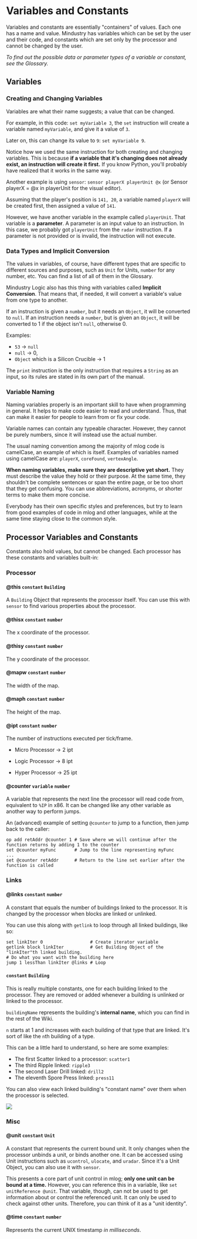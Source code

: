# Variables and Constants

Variables and constants are essentially "containers" of values. Each one has a name and value. Mindustry has variables which can be set by the user and their code, and constants which are set only by the processor and cannot be changed by the user. 

*To find out the possible data or parameter types of a variable or constant, see the Glossary.*

## Variables

### Creating and Changing Variables

Variables are what their name suggests; a value that can be changed.

For example, in this code: `set myVariable 3`, the `set` instruction will create a variable named `myVariable`, and give it a value of `3`.

Later on, this can change its value to `9`: `set myVariable 9`.

Notice how we used the same instruction for both creating and changing variables. This is because **if a variable that it's changing does not already exist, an instruction will create it first.** If you know Python, you'll probably have realized that it works in the same way.

Another example is using `sensor`: `sensor playerX playerUnit @x` (or Sensor playerX = @x in playerUnit for the visual editor).

Assuming that the player's position is `141, 20`, a variable named `playerX` will be created first, then assigned a value of `141`.

However, we have another variable in the example called `playerUnit`. That variable is a **parameter**. A parameter is an input value to an instruction. In this case, we probably got `playerUnit` from the `radar` instruction. If a parameter is not provided or is invalid, the instruction will not execute.

### Data Types and Implicit Conversion

The values in variables, of course, have different types that are specific to different sources and purposes, such as `Unit` for Units, `number` for any number, etc. You can find a list of all of them in the Glossary.

Mindustry Logic also has this thing with variables called **Implicit Conversion**. That means that, if needed, it will convert a variable's value from one type to another.

If an instruction is given a `number`, but it needs an `Object`, it will be converted to `null`. If an instruction needs a `number`, but is given an `Object`, it will be converted to 1 if the object isn't `null`, otherwise 0.

Examples:

* `53` -> `null`
* `null` -> 0,
* `Object` which is a Silicon Crucible -> 1

The `print` instruction is the only instruction that requires a `String` as an input, so its rules are stated in its own part of the manual.

### Variable Naming

Naming variables properly is an important skill to have when programming in general. It helps to make code easier to read and understand. Thus, that can make it easier for people to learn from or fix your code.

Variable names can contain any typeable character. However, they cannot be purely numbers, since it will instead use the actual number.

The usual naming convention among the majority of mlog code is camelCase, an example of which is itself. Examples of variables named using camelCase are: `playerX`, `coreFound`, `vertexAngle`. 

**When naming variables, make sure they are descriptive yet short.** They must describe the value they hold or their purpose. At the same time, they shouldn't be complete sentences or span the entire page, or be too short that they get confusing. You can use abbreviations, acronyms, or shorter terms to make them more concise.

Everybody has their own specific styles and preferences, but try to learn from good examples of code in mlog and other languages, while at the same time staying close to the common style.

## Processor Variables and Constants

Constants also hold values, but cannot be changed. Each processor has these constants and variables built-in:

### Processor

#### @this `constant` `Building`

A `Building` Object that represents the processor itself. You can use this with `sensor` to find various properties about the processor.

#### @thisx `constant` `number`

The x coordinate of the processor.

#### @thisy `constant` `number`

The y coordinate of the processor.

#### @mapw `constant` `number`

The width of the map.

#### @maph `constant` `number`

The height of the map.

#### @ipt `constant` `number`

The number of instructions executed per tick/frame.

* Micro Processor -> 2 ipt

* Logic Processor -> 8 ipt

* Hyper Processor -> 25 ipt

#### @counter `variable` `number`

A variable that represents the next line the processor will read code from, equivalent to `%IP` in x86. It can be changed like any other variable as another way to perform jumps.

An (advanced) example of setting `@counter` to jump to a function, then jump back to the caller:

```
op add retAddr @counter 1 # Save where we will continue after the function returns by adding 1 to the counter
set @counter myFunc       # Jump to the line representing myFunc
...
set @counter retAddr      # Return to the line set earlier after the function is called
```

### Links

#### @links `constant` `number`

A constant that equals the number of buildings linked to the processor. It is changed by the processor when blocks are linked or unlinked.

You can use this along with `getlink` to loop through all linked buildings, like so:

```
set linkIter 0                  # Create iterator variable
getlink block linkIter          # Get Building Object of the "linkIter"th linked building.
# Do what you want with the building here
jump 1 lessThan linkIter @links # Loop
```

#### <buidingName><n> `constant` `Building`

This is really multiple constants, one for each building linked to the processor. They are removed or added whenever a building is unlinked or linked to the processor.

`buildingName` represents the building's **internal name**, which you can find in the rest of the Wiki. 

`n` starts at 1 and increases with each building of that type that are linked. It's sort of like the `n`th building of a type.

This can be a little hard to understand, so here are some examples:

* The first Scatter linked to a processor: `scatter1`
* The third Ripple linked: `ripple3`
* The second Laser Drill linked: `drill2`
* The eleventh Spore Press linked: `press11`

You can also view each linked building's "constant name" over them when the processor is selected.

<img src="/wiki-testing/images/misc/logic-variables-constants-links-linkedBuilding.png">

### Misc

#### @unit `constant` `Unit`

A constant that represents the current bound unit. It only changes when the processor unbinds a unit, or binds another one. It can be accessed using Unit instructions such as `ucontrol`, `ulocate`, and `uradar`. Since it's a Unit Object, you can also use it with `sensor`.

This presents a core part of unit control in mlog; **only one unit can be bound at a time.** However, you can reference this in a variable, like `set unitReference @unit`. That variable, though, can not be used to get information about or control the referenced unit. It can only be used to check against other units. Therefore, you can think of it as a "unit identity".

#### @time `constant` `number`

Represents the current UNIX timestamp *in milliseconds*.
